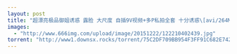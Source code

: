 ```yaml
---
layout: post
title: "超漂亮极品御姐诱惑 露脸 大尺度 自插9V视频+多P私拍全套 十分诱惑\[avi/264MB\]  "
images:
  - "http://www.666img.com/upload/image/20151222/122210402439.jpg"
torrent: "http://www1.downsx.rocks/torrent/75C2DF709BB954F3FF91C682E74203E29E9F3DF5"
---
```

